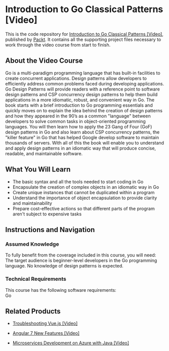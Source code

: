 # Introduction to Go Classical Patterns [Video]
This is the code repository for [Introduction to Go Classical Patterns [Video]](https://www.packtpub.com/application-development/introduction-go-classical-patterns-video?utm_source=github&utm_medium=repository&utm_campaign=9781788398039), published by [Packt](https://www.packtpub.com/?utm_source=github). It contains all the supporting project files necessary to work through the video course from start to finish.
## About the Video Course
Go is a multi-paradigm programming language that has built-in facilities to create concurrent applications. Design patterns allow developers to efficiently address common problems faced during developing applications. Go Design Patterns will provide readers with a reference point to software design patterns and CSP concurrency design patterns to help them build applications in a more idiomatic, robust, and convenient way in Go. The book starts with a brief introduction to Go programming essentials and quickly moves on to explain the idea behind the creation of design patterns and how they appeared in the 90’s as a common "language" between developers to solve common tasks in object-oriented programming languages. You will then learn how to apply the 23 Gang of Four (GoF) design patterns in Go and also learn about CSP concurrency patterns, the "killer feature" in Go that has helped Google develop software to maintain thousands of servers. With all of this the book will enable you to understand and apply design patterns in an idiomatic way that will produce concise, readable, and maintainable software.

<H2>What You Will Learn</H2>
<DIV class=book-info-will-learn-text>
<UL>
<LI>The basic syntax and all the tools needed to start coding in Go 
<LI>Encapsulate the creation of complex objects in an idiomatic way in Go 
<LI>Create unique instances that cannot be duplicated within a program 
<LI>Understand the importance of object encapsulation to provide clarity and maintainability 
<LI>Prepare cost-effective actions so that different parts of the program aren't subject to expensive tasks </LI></UL></DIV>

## Instructions and Navigation
### Assumed Knowledge
To fully benefit from the coverage included in this course, you will need:<br/>
The target audience is beginner-level developers in the Go programming language. No knowledge of design patterns is expected.
### Technical Requirements
This course has the following software requirements:<br/>
Go

## Related Products
* [Troubleshooting Vue.js [Video]](https://www.packtpub.com/application-development/troubleshooting-vuejs-video?utm_source=github&utm_medium=repository&utm_campaign=9781788993531)

* [Angular 7 New Features [Video]](https://www.packtpub.com/web-development/angular-7-new-features-video?utm_source=github&utm_medium=repository&utm_campaign=9781789619683)

* [Microservices Development on Azure with Java [Video]](https://www.packtpub.com/virtualization-and-cloud/microservices-development-azure-java-video?utm_source=github&utm_medium=repository&utm_campaign=9781789808858)

